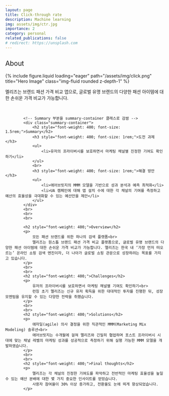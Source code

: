 ```yaml
---
layout: page
title: Click-through rate
description: Machine learning
img: assets/img/ctr.jpg
importance: 2
category: personal
related_publications: false
# redirect: https://unsplash.com
---
```


<style>
    :root {
        --summary-background-color: #f29105; /* 기본 모드 배경색 */
    }

    html[data-theme="dark"] {
        --summary-background-color: var(--global-hover-color); /* 다크 모드 배경색 */
    }

    .summary-container {
        background-color: var(--summary-background-color);
        padding: 1rem 1rem 0.25rem 1rem;
        border-radius: 1rem;
    }
</style>

<section class="container mt-5">
    <div class="row">
        <div class="col-sm mt-3 mt-md-0">
            <h2 style="font-weight: 400;">About</h2>
            <div class="row">
                <div class="col-sm mt-3 mt-md-0 text-start">
                    {% include figure.liquid loading="eager" path="/assets/img/click.png" title="Hero Image" class="img-fluid rounded z-depth-1" %}
                </div>
            </div>
            <p>
                멜리즈는 브랜드 패션 가격 비교 앱으로, 글로벌 유명 브랜드의 다양한 패션 아이템에 대한 손쉬운 가격 비교가 가능합니다.
            </p>
            <br>
            
            <!-- Summary 부분을 summary-container 클래스로 감쌈 -->
            <div class="summary-container">
                <h2 style="font-weight: 400; font-size: 1.5rem;">Summary</h2>
                <h3 style="font-weight: 400; font-size: 1rem;">도전 과제</h3>
                <ul>
                    <li>유저의 프라이버시를 보호하면서 마케팅 채널별 진정한 기여도 확인하기</li>
                </ul>
                <br>
                <h3 style="font-weight: 400; font-size: 1rem;">해결 방안</h3>
                <ul>
                    <li>에어브릿지의 MMM 모델을 기반으로 성과 분석과 예측 최적화</li>
                    <li>UA 캠페인에 대해 앱 설치 수에 대한 각 채널의 기여를 측정하고 예산의 효율성을 극대화할 수 있는 예산안을 제안</li>
                </ul>
            </div>
            <br>
            <br>
            <br>
            
            <h2 style="font-weight: 400;">Overview</h2>
            <p>
                모든 패션 브랜드를 위한 하나의 검색 플랫폼<br>
                멜리즈는 원스톱 브랜드 패션 가격 비교 플랫폼으로, 글로벌 유명 브랜드의 다양한 패션 아이템에 대한 손쉬운 가격 비교가 가능합니다. 멜리즈는 한국 내 ‘가장 먼저 떠오르는’ 온라인 쇼핑 검색 엔진이자, 더 나아가 글로벌 쇼핑 관문으로 성장하려는 목표를 가지고 있습니다.
            </p>
            <br>
            <br>
            <h2 style="font-weight: 400;">Challenges</h2>
            <p>
                유저의 프라이버시를 보호하면서 마케팅 채널별 기여도 확인하기<br>
                런칭 초기 멜리즈는 신규 유저 획득을 위한 대대적인 투자를 진행한 뒤, 성장 모멘텀을 유지할 수 있는 다양한 전략을 취했습니다.
            </p>
            <br>
            <br>
            <h2 style="font-weight: 400;">Solutions</h2>
            <p>
                애자일(agile) 의사 결정을 위한 직관적인 MMM(Marketing Mix Modeling) 솔루션<br>
                에어브릿지는 수개월에 걸쳐 멜리즈와 긴밀히 협업하며 포스트 프라이버시 시대에 맞는 채널 레벨의 마케팅 성과를 성공적으로 측정하기 위해 실행 가능한 MMM 모델을 개발하였습니다.
            </p>
            <br>
            <br>
            <h2 style="font-weight: 400;">Final thoughts</h2>
            <p>
                멜리즈는 각 채널의 진정한 기여도를 파악하고 전반적인 마케팅 효율성을 높일 수 있는 예산 분배에 대한 몇 가지 중요한 인사이트를 얻었습니다.
                사용자 참여율이 30% 이상 증가하고, 전환율도 눈에 띄게 향상되었습니다.
            </p>

